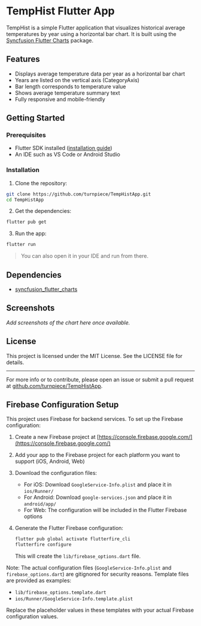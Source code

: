 # TempHist Flutter App

TempHist is a simple Flutter application that visualizes historical average temperatures by year using a horizontal bar chart. It is built using the [Syncfusion Flutter Charts](https://pub.dev/packages/syncfusion_flutter_charts) package.

## Features

- Displays average temperature data per year as a horizontal bar chart
- Years are listed on the vertical axis (CategoryAxis)
- Bar length corresponds to temperature value
- Shows average temperature summary text
- Fully responsive and mobile-friendly

## Getting Started

### Prerequisites

- Flutter SDK installed ([installation guide](https://docs.flutter.dev/get-started/install))
- An IDE such as VS Code or Android Studio

### Installation

1. Clone the repository:

```bash
git clone https://github.com/turnpiece/TempHistApp.git
cd TempHistApp
```

2. Get the dependencies:

```bash
flutter pub get
```

3. Run the app:

```bash
flutter run
```

> You can also open it in your IDE and run from there.

## Dependencies

- [syncfusion_flutter_charts](https://pub.dev/packages/syncfusion_flutter_charts)

## Screenshots

_Add screenshots of the chart here once available._

## License

This project is licensed under the MIT License. See the LICENSE file for details.

---

For more info or to contribute, please open an issue or submit a pull request at [github.com/turnpiece/TempHistApp](https://github.com/turnpiece/TempHistApp).

## Firebase Configuration Setup

This project uses Firebase for backend services. To set up the Firebase configuration:

1. Create a new Firebase project at [https://console.firebase.google.com/](https://console.firebase.google.com/)
2. Add your app to the Firebase project for each platform you want to support (iOS, Android, Web)
3. Download the configuration files:

   - For iOS: Download `GoogleService-Info.plist` and place it in `ios/Runner/`
   - For Android: Download `google-services.json` and place it in `android/app/`
   - For Web: The configuration will be included in the Flutter Firebase options

4. Generate the Flutter Firebase configuration:
   ```bash
   flutter pub global activate flutterfire_cli
   flutterfire configure
   ```
   This will create the `lib/firebase_options.dart` file.

Note: The actual configuration files (`GoogleService-Info.plist` and `firebase_options.dart`) are gitignored for security reasons. Template files are provided as examples:

- `lib/firebase_options.template.dart`
- `ios/Runner/GoogleService-Info.template.plist`

Replace the placeholder values in these templates with your actual Firebase configuration values.
